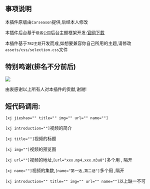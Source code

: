 ## 事项说明
<p>本插件原版由<code>Carseason</code>提供,后经本人修改</p>
<p>本插件后台基于<code>极客公园</code>后台主题框架开发:<a target="_blank" href="https://gitcafe.net/archives/3995.html">官网下载</a></p>
<p>本插件基于<code>7B2主题</code>开发而成,如想要兼容你自己所用的主题,请修改<code>assets/css/selection.css</code>文件</p>

## 特别鸣谢(排名不分前后)
<img src="https://i.loli.net/2019/06/06/5cf8b33b1265787979.png">
<p>由衷感谢以上所有人对本插件的贡献,谢谢!</p>

## 短代码调用:
<p><code>[xj jieshao="" title="" img="" url="" name=""]</code></p>
<p><code>[xj introduction=""]</code>视频的简介</p>
<p><code>[xj title=""]</code>视频的标题</p>
<p><code>[xj img=""]</code>视频的预览图</p>
<p><code>[xj url=""]</code>视频的地址,<code>[url="xxx.mp4,xxx.m3u8"]</code>多个用 , 隔开</p>
<p><code>[xj name=""]</code>视频的集数,<code>[name="第一话,第二话"]</code>多个用 ,隔开</p>
<p><code>[xj introduction="" title="" img="" url="" name=""]</code>以上缺一不可</p>
